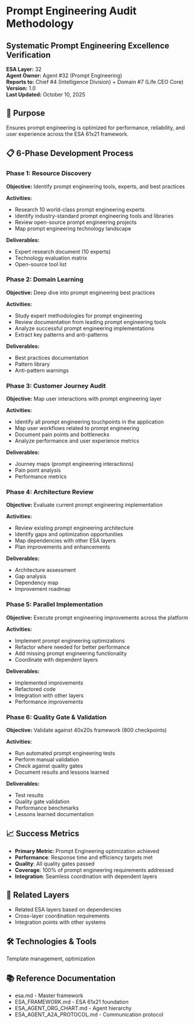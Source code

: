 # Prompt Engineering Audit Methodology
## Systematic Prompt Engineering Excellence Verification

**ESA Layer:** 32  
**Agent Owner:** Agent #32 (Prompt Engineering)  
**Reports to:** Chief #4 (Intelligence Division) + Domain #7 (Life CEO Core)  
**Version:** 1.0  
**Last Updated:** October 10, 2025

## 🎯 Purpose
Ensures prompt engineering is optimized for performance, reliability, and user experience across the ESA 61x21 framework.

## 📋 6-Phase Development Process

### Phase 1: Resource Discovery
**Objective:** Identify prompt engineering tools, experts, and best practices

**Activities:**
- Research 10 world-class prompt engineering experts
- Identify industry-standard prompt engineering tools and libraries
- Review open-source prompt engineering projects
- Map prompt engineering technology landscape

**Deliverables:**
- Expert research document (10 experts)
- Technology evaluation matrix
- Open-source tool list

### Phase 2: Domain Learning
**Objective:** Deep dive into prompt engineering best practices

**Activities:**
- Study expert methodologies for prompt engineering
- Review documentation from leading prompt engineering tools
- Analyze successful prompt engineering implementations
- Extract key patterns and anti-patterns

**Deliverables:**
- Best practices documentation
- Pattern library
- Anti-pattern warnings

### Phase 3: Customer Journey Audit
**Objective:** Map user interactions with prompt engineering layer

**Activities:**
- Identify all prompt engineering touchpoints in the application
- Map user workflows related to prompt engineering
- Document pain points and bottlenecks
- Analyze performance and user experience metrics

**Deliverables:**
- Journey maps (prompt engineering interactions)
- Pain point analysis
- Performance metrics

### Phase 4: Architecture Review
**Objective:** Evaluate current prompt engineering implementation

**Activities:**
- Review existing prompt engineering architecture
- Identify gaps and optimization opportunities
- Map dependencies with other ESA layers
- Plan improvements and enhancements

**Deliverables:**
- Architecture assessment
- Gap analysis
- Dependency map
- Improvement roadmap

### Phase 5: Parallel Implementation
**Objective:** Execute prompt engineering improvements across the platform

**Activities:**
- Implement prompt engineering optimizations
- Refactor where needed for better performance
- Add missing prompt engineering functionality
- Coordinate with dependent layers

**Deliverables:**
- Implemented improvements
- Refactored code
- Integration with other layers
- Performance improvements

### Phase 6: Quality Gate & Validation
**Objective:** Validate against 40x20s framework (800 checkpoints)

**Activities:**
- Run automated prompt engineering tests
- Perform manual validation
- Check against quality gates
- Document results and lessons learned

**Deliverables:**
- Test results
- Quality gate validation
- Performance benchmarks
- Lessons learned documentation

## 📈 Success Metrics
- **Primary Metric**: Prompt Engineering optimization achieved
- **Performance**: Response time and efficiency targets met
- **Quality**: All quality gates passed
- **Coverage**: 100% of prompt engineering requirements addressed
- **Integration**: Seamless coordination with dependent layers

## 🔗 Related Layers
- Related ESA layers based on dependencies
- Cross-layer coordination requirements
- Integration points with other systems

## 🛠️ Technologies & Tools
Template management, optimization

## 📚 Reference Documentation
- esa.md - Master framework
- ESA_FRAMEWORK.md - ESA 61x21 foundation
- ESA_AGENT_ORG_CHART.md - Agent hierarchy
- ESA_AGENT_A2A_PROTOCOL.md - Communication protocol
